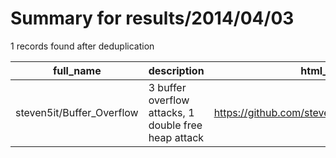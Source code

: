 
# Summary for results/2014/04/03
    
1 records found after deduplication

| full_name | description | html_url | matched_list | matched_count | pushed_at | size | stargazers_count | language | forks_count |
|---------------------------|------------------------------------------------------|----------------------------------------------|-------------------|-----------------|---------------------------|--------|--------------------|------------|---------------|
| steven5it/Buffer_Overflow | 3 buffer overflow attacks, 1 double free heap attack | https://github.com/steven5it/Buffer_Overflow | ['heap overflow'] | 1 | 2014-04-03 20:29:39+00:00 | 124 | 0 | C | 1 |
